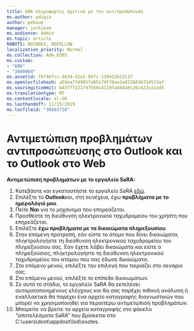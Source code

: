 ```yaml
---
title: 606 πληροφορίες σχετικά με την αντιπροσώπευση
ms.author: pdigia
author: pebaum
manager: jackiesm
ms.audience: Admin
ms.topic: article
ROBOTS: NOINDEX, NOFOLLOW
localization_priority: Normal
ms.collection: Adm_O365
ms.custom:
- "606"
- "3800004"
ms.assetid: f67467cc-d434-41e1-847c-120412b12c3f
ms.openlocfilehash: a59ea7fd995fa05179f70ae3a82268363145f3af
ms.sourcegitcommit: b43f77221f47b50c41197a448a9c26c423ce1ad5
ms.translationtype: MT
ms.contentlocale: el-GR
ms.lasthandoff: 11/15/2019
ms.locfileid: "36661728"
---
```

# <a name="troubleshooting-delegation-in-outlook-and-outlook-on-the-web"></a>Αντιμετώπιση προβλημάτων αντιπροσώπευσης στο Outlook και το Outlook στο Web

**Αντιμετώπιση προβλημάτων με το εργαλείο SaRA:**

1. Κατεβάστε και εγκαταστήστε το εργαλείο SaRA [εδώ](https://aka.ms/SaRA-SkypeForBusinessSignIn).
1. Επιλέξτε το **Outlook**και, στη συνέχεια, έχω **προβλήματα με το ημερολόγιό μου**.
1. Πείτε **Ναι** για το μηχάνημα που επηρεάζεται.
1. Προσθέστε τη διεύθυνση ηλεκτρονικού ταχυδρομείου του χρήστη που επηρεάζεται.
1. Επιλέξτε **έχω προβλήματα με τα δικαιώματα πληρεξουσίου**.
1. Στην επόμενη προτροπή, εάν είστε το άτομο που δίνει δικαιώματα, πληκτρολογήστε τη διεύθυνση ηλεκτρονικού ταχυδρομείου του πληρεξούσιου σας. Εάν έχετε λάβει δικαιώματα και είστε ο πληρεξούσιος, πληκτρολογήστε τη διεύθυνση ηλεκτρονικού ταχυδρομείου του ατόμου που σας έδωσε δικαιώματα.
1. Στο επόμενο μενού, επιλέξτε την επιλογή που ταιριάζει στο σενάριό σας.
1. Στο επόμενο μενού, επιλέξτε το επίπεδο δικαιωμάτων.
1. Σε αυτό το στάδιο, το εργαλείο SaRA θα εκτελέσει αυτοματοποιημένους ελέγχους και θα σας παρέχει πιθανή ανάλυση ή εναλλακτικά θα παρέχει ένα αρχείο καταγραφής διαγνωστικών που μπορεί να χρησιμοποιηθεί για περαιτέρω αντιμετώπιση προβλημάτων.
1. Μπορείτε να βρείτε τα αρχεία καταγραφής στο φάκελο "αποτελέσματα SaRA" που βρίσκεται στο C:\users\doot\appdoot\lod\sootes.
